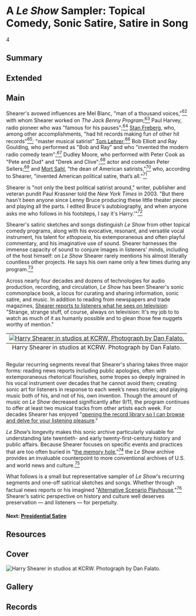 # A *Le Show* Sampler: Topical Comedy, Sonic Satire, Satire in Song

4

## Summary

## Extended

## Main

Shearer's avowed influences are Mel Blanc, "man of a thousand voices,"[<sup>62</sup>](/exhibits/eotp/notes#62) with whom Shearer worked on *The Jack Benny Program*;[<sup>63</sup>](/exhibits/eotp/notes#63) Paul Harvey, radio pioneer who was "famous for his pauses";[<sup>64</sup>](/exhibits/eotp/notes#64) [Stan Freberg](https://www.loc.gov/static/programs/national-recording-preservation-board/documents/Stan-Freberg-Presents-USA-Early-Years_Donovan-Freberg.pdf), who, among other accomplishments, "had hit records making fun of other hit records"[<sup>65</sup>](/exhibits/eotp/notes#65); "master musical satirist" [Tom Lehrer](https://www.loc.gov/static/programs/national-recording-preservation-board/documents/LehrerInterview.pdf);[<sup>66</sup>](/exhibits/eotp/notes#66) Bob Elliott and Ray Goulding, who performed as "Bob and Ray" and who "invented the modern radio comedy team";[<sup>67</sup>](/exhibits/eotp/notes#67) Dudley Moore, who performed with Peter Cook as "Pete and Dud" and "Derek and Clive";[<sup>68</sup>](/exhibits/eotp/notes#68) actor and comedian Peter Sellers;[<sup>69</sup>](/exhibits/eotp/notes#69) and [Mort Sahl](https://www.loc.gov/static/programs/national-recording-preservation-board/documents/Mort%20Sahl%20At%20Sunset%20--%20laptop%20version5.pdf), "the dean of American satirists,"[<sup>70</sup>](/exhibits/eotp/notes#70) who, according to Shearer, "invented American political satire, that’s all."[<sup>71</sup>](/exhibits/eotp/notes#71)  

Shearer is "not only the best political satirist around," writer, publisher and veteran pundit Paul Krassner told the *New York Times* in 2003. "But there hasn't been anyone since Lenny Bruce producing these little theater pieces and playing all the parts. I edited Bruce's autobiography, and when anyone asks me who follows in his footsteps, I say it's Harry.'"[<sup>72</sup>](/exhibits/eotp/notes#72)	

Shearer's satiric sketches and songs distinguish *Le Show* from other topical comedy programs, along with his evocative, resonant, and versatile vocal instrument, his talent for *ethopoeia*, his extemporaneous and often playful commentary, and his imaginative use of sound. Shearer harnesses the immense capacity of sound to conjure images in listeners' minds, including of the host himself: on *Le Show* Shearer rarely mentions his almost literally countless other projects. He says his own name only a few times during any program.[<sup>73</sup>](/exhibits/eotp/notes#73) 

Across nearly four decades and dozens of technologies for audio production, recording, and circulation, *Le Show* has been Shearer's sonic commonplace book, a locus for curating and sharing information, sonic satire, and music. In addition to reading from newspapers and trade magazines, [Shearer reports to listeners what he sees on television](https://americanarchive.org/catalog/cpb-aacip-bfd4fd24fcf?start=800.78&end=882.42): "Strange, strange stuff, of course, always on television: It's my job to to watch as much of it as humanly possible and to glean those few nuggets worthy of mention." 

<table class="exhibit-image half-image">
<caption align="bottom" class="exhibit-caption">Harry Shearer in studios at KCRW. Photograph by Dan Falato.</caption>
<tr><td><a href="https://s3.amazonaws.com/americanarchive.org/exhibits/shearer-bydanfalato.jpg" target="_blank"><img src="https://s3.amazonaws.com/americanarchive.org/exhibits/shearer-bydanfalato.jpg" class="big-image" alt="Harry Shearer in studios at KCRW. Photograph by Dan Falato."/></a></td></tr>
</table>

Regular recurring segments reveal that Shearer's sharing takes three major forms: reading news reports including public apologies, often with extemporaneous rhetorical flourishes, some tropes so deeply ingrained in his vocal instrument over decades that he cannot avoid them; creating sonic art for listeners in response to each week’s news stories; and playing music both of his, and not of his, own invention. Though the amount of music on *Le Show* decreased significantly after 9/11, the program continues to offer at least two musical tracks from other artists each week. For decades Shearer has enjoyed "[opening the record library so I can browse and delve for your listening pleasure](https://americanarchive.org/catalog/cpb-aacip-bfd4fd24fcf?start=755.47&end=768.24)." 

*Le Show*’s longevity makes this sonic archive particularly valuable for understanding late twentieth- and early twenty-first-century history and public affairs. Because Shearer focuses on specific events and practices that are too often buried in "[the memory hole](https://americanarchive.org/catalog/cpb-aacip-1884697155e?start=93.13&end=418.15),"[<sup>74</sup>](/exhibits/eotp/notes#74) the *Le Show* archive provides an invaluable counterpoint to more conventional archives of U.S. and world news and culture.[<sup>75</sup>](/exhibits/eotp/notes#75) 

What follows is a small but representative sampler of *Le Show*'s recurring segments and one-off satirical sketches and songs. Whether through factual news reports or his imagined "[Alternative Scenario Playhouse](https://americanarchive.org/catalog/cpb-aacip-c8461cfef5f?start=3129.66&end=3456.85),"[<sup>76</sup>](/exhibits/eotp/notes#76) Shearer’s satiric perspective on history and culture well deserves preservation —  and listeners — for perpetuity.

#### Next: [Presidential Satire](/exhibits/le-show/4-1-presidential-satire)

## Resources

## Cover
  <img title="Cover Image" alt="Harry Shearer in studios at KCRW. Photograph by Dan Falato." src="https://s3.amazonaws.com/americanarchive.org/exhibits/shearer-bydanfalato.jpg">

## Gallery

## Records
